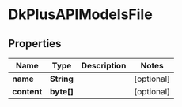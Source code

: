 
# DkPlusAPIModelsFile

## Properties
Name | Type | Description | Notes
------------ | ------------- | ------------- | -------------
**name** | **String** |  |  [optional]
**content** | **byte[]** |  |  [optional]



